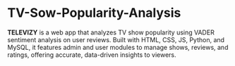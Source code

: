# TV-Sow-Popularity-Analysis
**TELEVIZY** is a web app that analyzes TV show popularity using VADER sentiment analysis on user reviews. Built with HTML, CSS, JS, Python, and MySQL, it features admin and user modules to manage shows, reviews, and ratings, offering accurate, data-driven insights to viewers.
